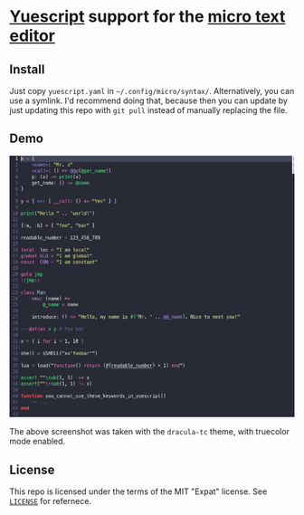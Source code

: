 # [Yuescript][yue] support for the [micro text editor][micro]

## Install

Just copy `yuescript.yaml` in `~/.config/micro/syntax/`. Alternatively, you can use a symlink. I'd recommend doing that, because then you can update by just updating this repo with `git pull` instead of manually replacing the file.

## Demo

![example image](assets/demo.png)

The above screenshot was taken with the `dracula-tc` theme, with truecolor mode enabled.

## License

This repo is licensed under the terms of the MIT "Expat" license. See [`LICENSE`](LICENSE) for refernece.

[yue]: https://github.com/pigpigyyy/Yuescript
[micro]: https://github.com/zyedidia/micro
